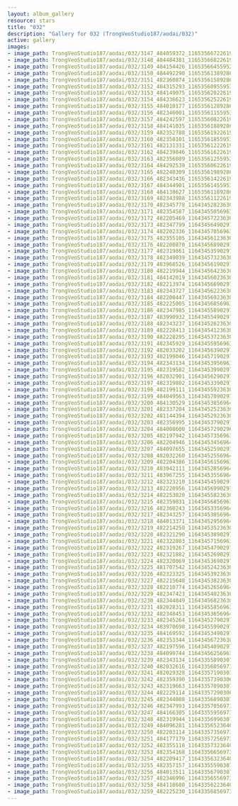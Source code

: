 ```yaml
---
layout: album_gallery
resource: stars
title: "032"
description: "Gallery for 032 (TrongVeoStudio187/aodai/032)"
active: gallery
images:
- image_path: TrongVeoStudio187/aodai/032/3147_484059372_1165356672261938_4287842635017146504_n.jpg
- image_path: TrongVeoStudio187/aodai/032/3148_484484381_1165356682261937_6818429382250023116_n.jpg
- image_path: TrongVeoStudio187/aodai/032/3149_484154426_1165356645595274_4931020652728459850_n.jpg
- image_path: TrongVeoStudio187/aodai/032/3150_484492290_1165356138928658_8479412386743746081_n.jpg
- image_path: TrongVeoStudio187/aodai/032/3151_482360874_1165356158928656_3255216701982192590_n.jpg
- image_path: TrongVeoStudio187/aodai/032/3152_484315293_1165356095595329_79244555095478905_n.jpg
- image_path: TrongVeoStudio187/aodai/032/3153_484149075_1165356202261985_4722437053984077546_n.jpg
- image_path: TrongVeoStudio187/aodai/032/3154_484336623_1165356252261980_3671926020639261939_n.jpg
- image_path: TrongVeoStudio187/aodai/032/3155_484010177_1165356128928659_655873261084610235_n.jpg
- image_path: TrongVeoStudio187/aodai/032/3156_482346001_1165356115595327_8513634888245225021_n.jpg
- image_path: TrongVeoStudio187/aodai/032/3157_484242597_1165356082261997_7987011973382119081_n.jpg
- image_path: TrongVeoStudio187/aodai/032/3158_484141035_1165356188928653_5964527836931779046_n.jpg
- image_path: TrongVeoStudio187/aodai/032/3159_482352788_1165356192261986_8974335497029453701_n.jpg
- image_path: TrongVeoStudio187/aodai/032/3160_482350101_1165356185595320_6737118316217357975_n.jpg
- image_path: TrongVeoStudio187/aodai/032/3161_482131331_1165356122261993_7103886821085107041_n.jpg
- image_path: TrongVeoStudio187/aodai/032/3162_484239846_1165356162261989_2151515841445719312_n.jpg
- image_path: TrongVeoStudio187/aodai/032/3163_482356809_1165356125595326_2199034906055855895_n.jpg
- image_path: TrongVeoStudio187/aodai/032/3164_484292539_1165356062261999_5902906677403194700_n.jpg
- image_path: TrongVeoStudio187/aodai/032/3165_482240309_1165356198928652_8165093706944251039_n.jpg
- image_path: TrongVeoStudio187/aodai/032/3166_482343436_1165356142261991_3216331468535538449_n.jpg
- image_path: TrongVeoStudio187/aodai/032/3167_484344901_1165356145595324_7574499308895328131_n.jpg
- image_path: TrongVeoStudio187/aodai/032/3168_484138627_1165356118928660_2172562095880087853_n.jpg
- image_path: TrongVeoStudio187/aodai/032/3169_482343988_1165356112261994_3555037954861547222_n.jpg
- image_path: TrongVeoStudio187/aodai/032/3170_482345778_1164345282363077_4758005092034372047_n.jpg
- image_path: TrongVeoStudio187/aodai/032/3171_482354587_1164345505696388_4537324460906653039_n.jpg
- image_path: TrongVeoStudio187/aodai/032/3172_482205469_1164345722363033_8543385973806836436_n.jpg
- image_path: TrongVeoStudio187/aodai/032/3173_482347799_1164345649029707_9108001300641665226_n.jpg
- image_path: TrongVeoStudio187/aodai/032/3174_482202336_1164345705696368_7503786091775722861_n.jpg
- image_path: TrongVeoStudio187/aodai/032/3175_482355105_1164345612363044_6257712472852950787_n.jpg
- image_path: TrongVeoStudio187/aodai/032/3176_482200870_1164345689029703_8081949036227772953_n.jpg
- image_path: TrongVeoStudio187/aodai/032/3177_482319861_1164345359029736_7209105711753571839_n.jpg
- image_path: TrongVeoStudio187/aodai/032/3178_482349039_1164345732363032_2819121042940126403_n.jpg
- image_path: TrongVeoStudio187/aodai/032/3179_483968526_1164345619029710_2224251249951691001_n.jpg
- image_path: TrongVeoStudio187/aodai/032/3180_482219944_1164345642363041_1826828892307483313_n.jpg
- image_path: TrongVeoStudio187/aodai/032/3181_484142019_1164345602363045_3435001550971316404_n.jpg
- image_path: TrongVeoStudio187/aodai/032/3182_482213974_1164345669029705_691942140096566669_n.jpg
- image_path: TrongVeoStudio187/aodai/032/3183_482343727_1164345622363043_4092478287104633104_n.jpg
- image_path: TrongVeoStudio187/aodai/032/3184_482200447_1164345692363036_8975273642175722202_n.jpg
- image_path: TrongVeoStudio187/aodai/032/3185_482225005_1164345605696378_5324967884168227513_n.jpg
- image_path: TrongVeoStudio187/aodai/032/3186_482347985_1164345589029713_5424410130669614847_n.jpg
- image_path: TrongVeoStudio187/aodai/032/3187_483990932_1164345549029717_4191705330785309127_n.jpg
- image_path: TrongVeoStudio187/aodai/032/3188_482343237_1164345262363079_6011863269236428717_n.jpg
- image_path: TrongVeoStudio187/aodai/032/3189_482228413_1164345412363064_5705393292925849970_n.jpg
- image_path: TrongVeoStudio187/aodai/032/3190_482228295_1164345372363068_4724628290272068628_n.jpg
- image_path: TrongVeoStudio187/aodai/032/3191_482345929_1164345595696379_6026872972346381350_n.jpg
- image_path: TrongVeoStudio187/aodai/032/3192_482033202_1164345639029708_4798661059616158669_n.jpg
- image_path: TrongVeoStudio187/aodai/032/3193_482199046_1164345719029700_6517440717211455431_n.jpg
- image_path: TrongVeoStudio187/aodai/032/3194_482343134_1164345395696399_4638397180878361337_n.jpg
- image_path: TrongVeoStudio187/aodai/032/3195_482319582_1164345399029732_4952455387206140896_n.jpg
- image_path: TrongVeoStudio187/aodai/032/3196_482032901_1164345629029709_8074384250533635049_n.jpg
- image_path: TrongVeoStudio187/aodai/032/3197_482319802_1164345339029738_6024631961743393314_n.jpg
- image_path: TrongVeoStudio187/aodai/032/3198_482199111_1164345592363046_4237485739814675790_n.jpg
- image_path: TrongVeoStudio187/aodai/032/3199_484049563_1164345709029701_1750434933319213398_n.jpg
- image_path: TrongVeoStudio187/aodai/032/3200_484130529_1164345385696400_6952510946727601309_n.jpg
- image_path: TrongVeoStudio187/aodai/032/3201_482337204_1164345252363080_3282146275446921106_n.jpg
- image_path: TrongVeoStudio187/aodai/032/3202_481144394_1164345292363076_3592330527436422574_n.jpg
- image_path: TrongVeoStudio187/aodai/032/3203_482356995_1164345379029734_3083837604188551292_n.jpg
- image_path: TrongVeoStudio187/aodai/032/3204_484008600_1164345729029699_7445524664516492249_n.jpg
- image_path: TrongVeoStudio187/aodai/032/3205_482197942_1164345735696365_4051571939956574580_n.jpg
- image_path: TrongVeoStudio187/aodai/032/3206_482204946_1164345345696404_939532159954160046_n.jpg
- image_path: TrongVeoStudio187/aodai/032/3207_484097655_1164345259029746_6510543558204670526_n.jpg
- image_path: TrongVeoStudio187/aodai/032/3208_482032260_1164345255696413_8509211858652265913_n.jpg
- image_path: TrongVeoStudio187/aodai/032/3209_482204386_1164345615696377_9103190102111499263_n.jpg
- image_path: TrongVeoStudio187/aodai/032/3210_483942111_1164345285696410_3625512592128416205_n.jpg
- image_path: TrongVeoStudio187/aodai/032/3211_483967255_1164345355696403_830327270024062381_n.jpg
- image_path: TrongVeoStudio187/aodai/032/3212_482323210_1164345459029726_8317799528258637441_n.jpg
- image_path: TrongVeoStudio187/aodai/032/3213_482220956_1164345699029702_6646728247749376151_n.jpg
- image_path: TrongVeoStudio187/aodai/032/3214_482253020_1164345582363047_3607184870317279036_n.jpg
- image_path: TrongVeoStudio187/aodai/032/3215_482359031_1164345685696370_820729410510804260_n.jpg
- image_path: TrongVeoStudio187/aodai/032/3216_482360243_1164345335696405_3322653976419696898_n.jpg
- image_path: TrongVeoStudio187/aodai/032/3217_482343257_1164345305696408_2249055581184364744_n.jpg
- image_path: TrongVeoStudio187/aodai/032/3218_484013371_1164345295696409_2693465670187493182_n.jpg
- image_path: TrongVeoStudio187/aodai/032/3219_482214250_1164345352363070_3430311111016928986_n.jpg
- image_path: TrongVeoStudio187/aodai/032/3220_482321290_1164345389029733_6648053756534988136_n.jpg
- image_path: TrongVeoStudio187/aodai/032/3221_482322803_1164345715696367_3326876760296802261_n.jpg
- image_path: TrongVeoStudio187/aodai/032/3222_482319267_1164345479029724_2416636128375284784_n.jpg
- image_path: TrongVeoStudio187/aodai/032/3223_482321882_1164345269029745_5648961562349030463_n.jpg
- image_path: TrongVeoStudio187/aodai/032/3224_482320069_1164345369029735_907410044911202556_n.jpg
- image_path: TrongVeoStudio187/aodai/032/3225_481707542_1164345242363081_1497856566829366491_n.jpg
- image_path: TrongVeoStudio187/aodai/032/3226_482323325_1164345392363066_2790814460566255571_n.jpg
- image_path: TrongVeoStudio187/aodai/032/3227_482215648_1164345382363067_3310640457628767338_n.jpg
- image_path: TrongVeoStudio187/aodai/032/3228_482210774_1164345265696412_9219400288655185428_n.jpg
- image_path: TrongVeoStudio187/aodai/032/3229_482347423_1164345402363065_8315869514345226592_n.jpg
- image_path: TrongVeoStudio187/aodai/032/3230_482344849_1164345682363037_5736083741747511832_n.jpg
- image_path: TrongVeoStudio187/aodai/032/3231_482028311_1164345585696380_8180672462936794280_n.jpg
- image_path: TrongVeoStudio187/aodai/032/3232_482348453_1164345365696402_421003715240250766_n.jpg
- image_path: TrongVeoStudio187/aodai/032/3233_482345264_1164345279029744_7955205558727042007_n.jpg
- image_path: TrongVeoStudio187/aodai/032/3234_483970698_1164345599029712_6159192833899461701_n.jpg
- image_path: TrongVeoStudio187/aodai/032/3235_484169592_1164345349029737_10563677814153824_n.jpg
- image_path: TrongVeoStudio187/aodai/032/3236_482353344_1164345672363038_3564687436968981954_n.jpg
- image_path: TrongVeoStudio187/aodai/032/3237_482197596_1164345409029731_2244199079038555208_n.jpg
- image_path: TrongVeoStudio187/aodai/032/3238_484099744_1164345625696376_7587020706898647183_n.jpg
- image_path: TrongVeoStudio187/aodai/032/3239_482343134_1164335589030713_509992954994721201_n.jpg
- image_path: TrongVeoStudio187/aodai/032/3240_482032616_1164335605697378_1198753309570648362_n.jpg
- image_path: TrongVeoStudio187/aodai/032/3241_482029328_1164335719030700_2569960654365856515_n.jpg
- image_path: TrongVeoStudio187/aodai/032/3242_482359390_1164335739030698_1135872921646085357_n.jpg
- image_path: TrongVeoStudio187/aodai/032/3243_482319663_1164335709030701_7297459854117686343_n.jpg
- image_path: TrongVeoStudio187/aodai/032/3244_482229114_1164335729030699_3426977748428216393_n.jpg
- image_path: TrongVeoStudio187/aodai/032/3245_482344008_1164335689030703_8305466731643365823_n.jpg
- image_path: TrongVeoStudio187/aodai/032/3246_482347993_1164335705697368_3081758563104925840_n.jpg
- image_path: TrongVeoStudio187/aodai/032/3247_484166305_1164335595697379_6688945927044189386_n.jpg
- image_path: TrongVeoStudio187/aodai/032/3248_482319944_1164335699030702_7510379225290276569_n.jpg
- image_path: TrongVeoStudio187/aodai/032/3249_484096281_1164335652364040_6133436057967402929_n.jpg
- image_path: TrongVeoStudio187/aodai/032/3250_482203114_1164335735697365_3263641237025215398_n.jpg
- image_path: TrongVeoStudio187/aodai/032/3251_484177179_1164335725697366_1630194358954965066_n.jpg
- image_path: TrongVeoStudio187/aodai/032/3252_482355118_1164335732364032_8033780490585902895_n.jpg
- image_path: TrongVeoStudio187/aodai/032/3253_482354168_1164335665697372_324449112192733990_n.jpg
- image_path: TrongVeoStudio187/aodai/032/3254_482209417_1164335632364042_428129301933480137_n.jpg
- image_path: TrongVeoStudio187/aodai/032/3255_482357157_1164335559030716_8485026356542596728_n.jpg
- image_path: TrongVeoStudio187/aodai/032/3256_484013511_1164335679030704_7210523061368118077_n.jpg
- image_path: TrongVeoStudio187/aodai/032/3257_482346996_1164335655697373_2612786945307911722_n.jpg
- image_path: TrongVeoStudio187/aodai/032/3258_484118680_1164335622364043_7702060732707196609_n.jpg
- image_path: TrongVeoStudio187/aodai/032/3259_482225230_1164335685697370_536797367213658125_n.jpg
---
```

